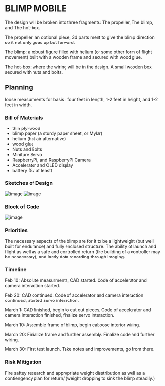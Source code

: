 # BLIMP MOBILE

The design will be broken into three fragments: The propeller, The blimp, and The hot-box.

The propeller:
  an optional piece, 3d parts ment to give the blimp direction so it not only goes up but forward.
  
The blimp:
  a robust figure filled with helium (or some other form of flight movement) built with a wooden frame and secured with wood glue.
  
The hot-box:
  where the wiring will be in the design. A small wooden box secured with nuts and bolts.

## Planning
  
  loose measurments for basis : four feet in length, 1-2 feet in height, and 1-2 feet in width.  

### Bill of Materials
  - thin ply-wood
  - blimp paper (a sturdy paper sheet, or Mylar)
  - helium (hot air alternative)
  - wood glue
  - Nuts and Bolts
  - Miniture Servo
  - RaspberryPi, and RaspberryPi Camera
  - Accelerator and OLED display
  - battery (5v at least)
  
### Sketches of Design

![image](https://user-images.githubusercontent.com/61207267/151993253-47cd025b-dcf9-47f5-816e-ccb378cb40b4.png)
![image](https://user-images.githubusercontent.com/61207267/152361281-22aa66cb-7ac9-42d9-8056-85bfb2077f5f.png)


### Block of Code
![image](https://user-images.githubusercontent.com/61207267/152370016-ce261ec6-f1aa-4a64-b48c-0f3e840d32cd.png)

### Priorities 
 The necessary aspects of the blimp are for it to be a lightweight (but well built for endurance)  and fully enclosed structure. The ability of launch and flight as well as a safe and controlled return (the building of a controller may be nescessary), and lastly data recording through imaging.  

### Timeline

Feb 10:
Absolute measurments, CAD started.
Code of accelerator and camera interaction started.
  
Feb 20:
CAD continued.
Code of accelerator and camera interaction continued, started servo interaction.
  
March 1:
CAD finished, begin to cut out pieces.
Code of accelerator and camera interaction finished, finalize servo interaction.

March 10:
Assemble frame of blimp, begin caboose interior wiring.

March 20:
Finialize frame and further assembly. 
Finalize code and further wiring.

March 30: 
First test launch.
Take notes and improvements, go from there.

### Risk Mitigation
Fire saftey research and appropriate weight disstribution as well as a contiengency plan for return/ (weight dropping to sink the blimp steadily.)

